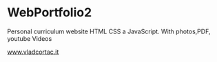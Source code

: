 # WebPortfolio2
Personal curriculum website HTML CSS a JavaScript. With photos,PDF, youtube Videos

www.vladcortac.it
